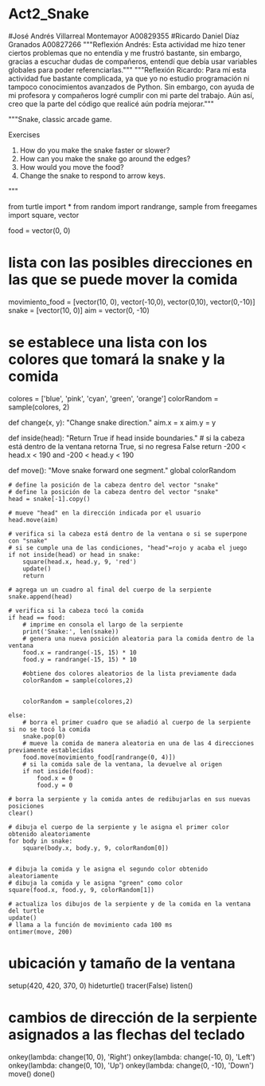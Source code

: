 # Act2_Snake
#José Andrés Villarreal Montemayor  A00829355
#Ricardo Daniel Díaz Granados       A00827266
"""Reflexión Andrés: Esta actividad me hizo tener ciertos problemas que no entendía y me frustró bastante,
sin embargo, gracias a escuchar dudas de compañeros, entendí que debía usar variables globales para poder
referenciarlas."""
"""Reflexión Ricardo: Para mí esta actividad fue bastante complicada, ya que yo no estudio programación ni
tampoco conocimientos avanzados de Python. Sin embargo, con ayuda de mi profesora y compañeros logré cumplir
con mi parte del trabajo. Aún así, creo que la parte del código que realicé aún podría mejorar."""

"""Snake, classic arcade game.

Exercises

1. How do you make the snake faster or slower?
2. How can you make the snake go around the edges?
3. How would you move the food?
4. Change the snake to respond to arrow keys.

"""

from turtle import *
from random import randrange, sample
from freegames import square, vector

food = vector(0, 0)
# lista con las posibles direcciones en las que se puede mover la comida
movimiento_food = [vector(10, 0), vector(-10,0), vector(0,10), vector(0,-10)]
snake = [vector(10, 0)]
aim = vector(0, -10)

# se establece una lista con los colores que tomará la snake y la comida
colores = ['blue', 'pink', 'cyan', 'green', 'orange']
colorRandom = sample(colores, 2)

def change(x, y):
    "Change snake direction."
    aim.x = x
    aim.y = y

def inside(head):
    "Return True if head inside boundaries."
    # si la cabeza está dentro de la ventana retorna True, si no regresa False
    return -200 < head.x < 190 and -200 < head.y < 190

def move():
    "Move snake forward one segment."
    global colorRandom

    # define la posición de la cabeza dentro del vector "snake"    
    # define la posición de la cabeza dentro del vector "snake"
    head = snake[-1].copy()
    
    # mueve "head" en la dirección indicada por el usuario
    head.move(aim)
    
    # verifica si la cabeza está dentro de la ventana o si se superpone con "snake"
    # si se cumple una de las condiciones, "head"=rojo y acaba el juego
    if not inside(head) or head in snake:
        square(head.x, head.y, 9, 'red')
        update()
        return

    # agrega un un cuadro al final del cuerpo de la serpiente
    snake.append(head)
    
    # verifica si la cabeza tocó la comida
    if head == food:
        # imprime en consola el largo de la serpiente
        print('Snake:', len(snake))
        # genera una nueva posición aleatoria para la comida dentro de la ventana
        food.x = randrange(-15, 15) * 10
        food.y = randrange(-15, 15) * 10

        #obtiene dos colores aleatorios de la lista previamente dada
        colorRandom = sample(colores,2)

        
        colorRandom = sample(colores,2)
        
    else:
        # borra el primer cuadro que se añadió al cuerpo de la serpiente si no se tocó la comida
        snake.pop(0)
        # mueve la comida de manera aleatoria en una de las 4 direcciones previamente establecidas
        food.move(movimiento_food[randrange(0, 4)])
        # si la comida sale de la ventana, la devuelve al origen
        if not inside(food):
            food.x = 0
            food.y = 0
        
    # borra la serpiente y la comida antes de redibujarlas en sus nuevas posiciones
    clear()

    # dibuja el cuerpo de la serpiente y le asigna el primer color obtenido aleatoriamente
    for body in snake:
        square(body.x, body.y, 9, colorRandom[0])


    # dibuja la comida y le asigna el segundo color obtenido aleatoriamente
    # dibuja la comida y le asigna "green" como color
    square(food.x, food.y, 9, colorRandom[1])
    
    # actualiza los dibujos de la serpiente y de la comida en la ventana del turtle
    update()
    # llama a la función de movimiento cada 100 ms
    ontimer(move, 200)

# ubicación y tamaño de la ventana
setup(420, 420, 370, 0)
hideturtle()
tracer(False)
listen()
# cambios de dirección de la serpiente asignados a las flechas del teclado
onkey(lambda: change(10, 0), 'Right')
onkey(lambda: change(-10, 0), 'Left')
onkey(lambda: change(0, 10), 'Up')
onkey(lambda: change(0, -10), 'Down')
move()
done()
